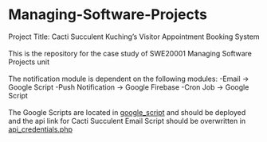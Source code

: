 # Managing-Software-Projects
Project Title: Cacti Succulent Kuching’s Visitor Appointment Booking System
<br/><br/>
This is the repository for the case study of SWE20001 Managing Software Projects unit 
<br/><br/>
The notification module is dependent on the following modules:
-Email -> Google Script
-Push Notification -> Google Firebase
-Cron Job -> Google Script
<br/><br/>
The Google Scripts are located in [google_script](/google_script/) and should be deployed and the api link for Cacti Succulent Email Script should be overwritten in [api_credentials.php](api_credentials.php)
